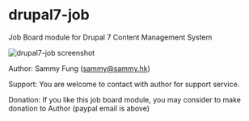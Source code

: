 drupal7-job
===========

Job Board module for Drupal 7 Content Management System   

![drupal7-job screenshot](https://github.com/sammyfung/drupal7-job/raw/master/image/drupal7-job-01.png "Job Board module for Drupal 7 CMS")

Author: Sammy Fung (sammy@sammy.hk)   

Support: You are welcome to contact with author for support service.  

Donation: If you like this job board module, you may consider to make donation to Author (paypal email is above)   
